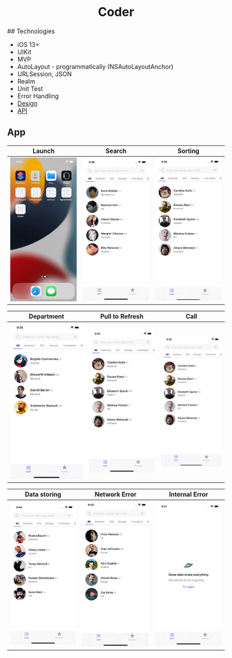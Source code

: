 <h1 align="center">Coder</h1> 
## Technologies

* iOS 13+
* UIKit
* MVP
* AutoLayout - programmatically (NSAutoLayoutAnchor)
* URLSession, JSON
* Realm
* Unit Test
* Error Handling
* <a href="https://www.figma.com/file/GRRKONipVClULsfdCAuVs1/KODE-Trainee-Dev-Осень'21?node-id=0%3A1">Design</a>
* <a href="https://kode-education.stoplight.io/docs/trainee-test/b3A6MjUxNDM5Mjg-get-users">API</a>

## App

<table>
    <thead>
        <tr>
            <th>Launch</th>
            <th>Search</th>
            <th>Sorting</th>
        </tr>
    </thead>
    <tbody>
        <tr>
            <td>
                <img width="250" src="Gif/Opening.gif">
            </td>
            <td>
                <img width="250" src="Gif/Search.gif">
            </td>
                        <td>
                <img width="250" src="Gif/Sort.gif">
            </td>
        </tr>
    </tbody>
</table>

<table>
    <thead>
        <tr>
            <th>Department</th>
            <th>Pull to Refresh</th>
            <th>Call</th>
        </tr>
    </thead>
    <tbody>
        <tr>
            <td>
                <img width="250" src="Gif/Department.gif">
            </td>
            <td>
                <img width="250" src="Gif/Refresh.gif">
            </td>
                        <td>
                <img width="250" src="Gif/ProfileCall.gif">
            </td>
        </tr>
    </tbody>
</table>

<table>
    <thead>
        <tr>
            <th>Data storing</th>
            <th>Network Error</th>
            <th>Internal Error</th>
        </tr>
    </thead>
    <tbody>
        <tr>
            <td>
                <img width="250" src="Gif/Store2.gif">
            </td>
            <td>
                <img width="250" src="Gif/NetworkError.gif">
            </td>
            <td>
                <img width="250" src="Gif/InternalError.gif">
            </td>
        </tr>
    </tbody>
</table>

<table>
    <thead>
        </tr>
    </tbody>
</table>

